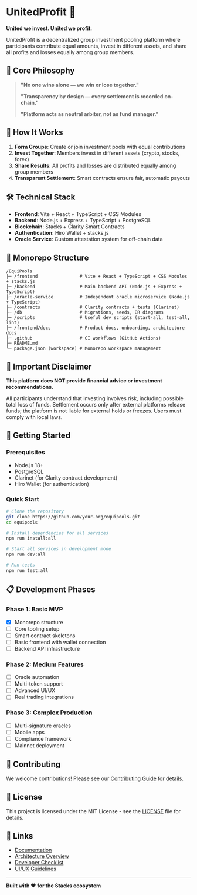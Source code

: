 # UnitedProfit 🎯

**United we invest. United we profit.**

UnitedProfit is a decentralized group investment pooling platform where participants contribute equal amounts, invest in different assets, and share all profits and losses equally among group members.

## 🌟 Core Philosophy

> **"No one wins alone — we win or lose together."**
> 
> **"Transparency by design — every settlement is recorded on-chain."**
> 
> **"Platform acts as neutral arbiter, not as fund manager."**

## 🎯 How It Works

1. **Form Groups**: Create or join investment pools with equal contributions
2. **Invest Together**: Members invest in different assets (crypto, stocks, forex)
3. **Share Results**: All profits and losses are distributed equally among group members
4. **Transparent Settlement**: Smart contracts ensure fair, automatic payouts

## 🛠️ Technical Stack

- **Frontend**: Vite + React + TypeScript + CSS Modules
- **Backend**: Node.js + Express + TypeScript + PostgreSQL
- **Blockchain**: Stacks + Clarity Smart Contracts
- **Authentication**: Hiro Wallet + stacks.js
- **Oracle Service**: Custom attestation system for off-chain data

## 📁 Monorepo Structure

```
/EquiPools
├─ /frontend                # Vite + React + TypeScript + CSS Modules + stacks.js
├─ /backend                 # Main backend API (Node.js + Express + TypeScript)
├─ /oracle-service          # Independent oracle microservice (Node.js + TypeScript)
├─ /contracts               # Clarity contracts + tests (Clarinet)
├─ /db                      # Migrations, seeds, ER diagrams
├─ /scripts                 # Useful dev scripts (start-all, test-all, lint)
├─ /frontend/docs           # Product docs, onboarding, architecture docs
├─ .github                  # CI workflows (GitHub Actions)
├─ README.md
└─ package.json (workspace) # Monorepo workspace management
```

## 🚨 Important Disclaimer

**This platform does NOT provide financial advice or investment recommendations.**

All participants understand that investing involves risk, including possible total loss of funds. Settlement occurs only after external platforms release funds; the platform is not liable for external holds or freezes. Users must comply with local laws.

## 🚀 Getting Started

### Prerequisites

- Node.js 18+
- PostgreSQL
- Clarinet (for Clarity contract development)
- Hiro Wallet (for authentication)

### Quick Start

```bash
# Clone the repository
git clone https://github.com/your-org/equipools.git
cd equipools

# Install dependencies for all services
npm run install:all

# Start all services in development mode
npm run dev:all

# Run tests
npm run test:all
```

## 📋 Development Phases

### Phase 1: Basic MVP
- [x] Monorepo structure
- [ ] Core tooling setup
- [ ] Smart contract skeletons
- [ ] Basic frontend with wallet connection
- [ ] Backend API infrastructure

### Phase 2: Medium Features
- [ ] Oracle automation
- [ ] Multi-token support
- [ ] Advanced UI/UX
- [ ] Real trading integrations

### Phase 3: Complex Production
- [ ] Multi-signature oracles
- [ ] Mobile apps
- [ ] Compliance framework
- [ ] Mainnet deployment

## 🤝 Contributing

We welcome contributions! Please see our [Contributing Guide](./CONTRIBUTING.md) for details.

## 📄 License

This project is licensed under the MIT License - see the [LICENSE](./LICENSE) file for details.

## 🔗 Links

- [Documentation](./frontend/docs/)
- [Architecture Overview](./frontend/docs/docs%20two.md)
- [Developer Checklist](./frontend/docs/developerschecklist.md)
- [UI/UX Guidelines](./frontend/docs/UI%20UX.md)

---

**Built with ❤️ for the Stacks ecosystem**